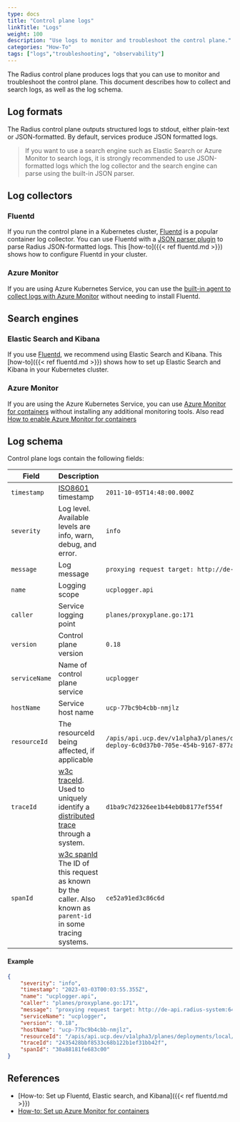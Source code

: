 ```yaml
---
type: docs
title: "Control plane logs"
linkTitle: "Logs"
weight: 100
description: "Use logs to monitor and troubleshoot the control plane."
categories: "How-To"
tags: ["logs","troubleshooting", "observability"]
---
```


The Radius control plane produces logs that you can use to monitor and troubleshoot the control plane. This document describes how to collect and search logs, as well as the log schema.

## Log formats

The Radius control plane outputs structured logs to stdout, either plain-text or JSON-formatted. By default, services produce JSON formatted logs. 

> If you want to use a search engine such as Elastic Search or Azure Monitor to search logs, it is strongly recommended to use JSON-formatted logs which the log collector and the search engine can parse using the built-in JSON parser.

## Log collectors

### Fluentd

If you run the control plane in a Kubernetes cluster, [Fluentd](https://www.fluentd.org/) is a popular container log collector. You can use Fluentd with a [JSON parser plugin](https://docs.fluentd.org/parser/json) to parse Radius JSON-formatted logs. This [how-to]({{< ref fluentd.md >}}) shows how to configure Fluentd in your cluster.

### Azure Monitor

If you are using Azure Kubernetes Service, you can use the [built-in agent to collect logs with Azure Monitor](https://learn.microsoft.com/azure/aks/monitor-aks) without needing to install Fluentd.

## Search engines

### Elastic Search and Kibana

If you use [Fluentd](https://www.fluentd.org/), we recommend using Elastic Search and Kibana. This [how-to]({{< ref fluentd.md >}}) shows how to set up Elastic Search and Kibana in your Kubernetes cluster.

### Azure Monitor

If you are using the Azure Kubernetes Service, you can use [Azure Monitor for containers](https://docs.microsoft.com/azure/azure-monitor/insights/container-insights-overview) without installing any additional monitoring tools. Also read [How to enable Azure Monitor for containers](https://learn.microsoft.com/azure/azure-monitor/containers/container-insights-onboard)

## Log schema

Control plane logs contain the following fields:

| Field | Description       | Example |
|-------|-------------------|---------|
| `timestamp`  | [ISO8601](https://www.iso.org/iso-8601-date-and-time-format.html) timestamp | `2011-10-05T14:48:00.000Z` |
| `severity` | Log level. Available levels are info, warn, debug, and error. | `info` |
| `message`   | Log message | `proxying request target: http://de-api.radius-system:6443` |
| `name`   | Logging scope | `ucplogger.api` |
| `caller` | Service logging point | `planes/proxyplane.go:171`
| `version` | Control plane version | `0.18` |
| `serviceName` | Name of control plane service | `ucplogger` |
| `hostName` | Service host name | `ucp-77bc9b4cbb-nmjlz` |
| `resourceId` | The resourceId being affected, if applicable | `/apis/api.ucp.dev/v1alpha3/planes/deployments/local/resourcegroups/myrg/providers/Microsoft.Resources/deployments/rad-deploy-6c0d37b0-705e-454b-9167-877aa080e656` |
| `traceId` | [w3c traceId](https://www.w3.org/TR/trace-context/#trace-id). Used to uniquely identify a [distributed trace](https://www.w3.org/TR/trace-context/#dfn-distributed-traces) through a system.  | `d1ba9c7d2326ee1b44eb0b8177ef554f` |
| `spanId` | [w3c spanId](https://www.w3.org/TR/trace-context/#parent-id) The ID of this request as known by the caller. Also known as `parent-id` in some tracing systems.  | `ce52a91ed3c86c6d` |

#### Example

```json
{
    "severity": "info",
    "timestamp": "2023-03-03T00:03:55.355Z",
    "name": "ucplogger.api",
    "caller": "planes/proxyplane.go:171",
    "message": "proxying request target: http://de-api.radius-system:6443",
    "serviceName": "ucplogger",
    "version": "0.18",
    "hostName": "ucp-77bc9b4cbb-nmjlz",
    "resourceId": "/apis/api.ucp.dev/v1alpha3/planes/deployments/local/resourcegroups/myrg/providers/Microsoft.Resources/deployments/rad-deploy-6c0d37b0-705e-454b-9167-877aa080e656",
    "traceId": "2435428bbf8533c68b122b1ef31bb42f",
    "spanId": "30a88181fe683c00"
}
```

## References

- [How-to: Set up Fluentd, Elastic search, and Kibana]({{< ref fluentd.md >}})
- [How-to: Set up Azure Monitor for containers](https://learn.microsoft.com/azure/aks/monitor-aks)
